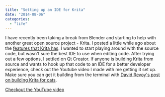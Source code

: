 ```yaml
---
title: "Setting up an IDE for Krita"
date: "2014-08-06"
categories: 
  - "life"
---
```


I have recently been taking a break from Blender and starting to help with another great open source project - Krita. I posted a little while ago about the [features that Krita has](http://blog.scottpetrovic.com/2014/02/krita-the-best-art-program-youve-never-heard-of/ "Krita: The Best Art Program You’ve Never Heard Of"). I wanted to start playing around with the source code, but wasn't sure the best IDE to use when editing code. After trying out a few options, I settled on Qt Creator. If anyone is building Krita from source and wants to hook up that code to an IDE for a better developer experience, check out the Youtube video I made with me getting it set up. Make sure you can get it building from the terminal with [David Revoy's post on building Krita for cats](http://www.davidrevoy.com/article193/guide-building-krita-on-linux-for-cats).

[Checkout the YouTube video](https://www.youtube.com/results?search_query=Qt+creator+Krita)

